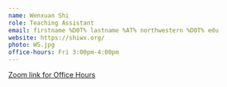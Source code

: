 ```yaml
---
name: Wenxuan Shi
role: Teaching Assistant
email: firstname %D0T% lastname %AT% northwestern %D0T% edu
website: https://shiwx.org/
photo: WS.jpg
office-hours: Fri 3:00pm-4:00pm
---
```


[Zoom link for Office Hours]()

